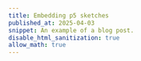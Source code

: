 ```yaml
---
title: Embedding p5 sketches
published_at: 2025-04-03
snippet: An example of a blog post.
disable_html_sanitization: true
allow_math: true
---
```


<script src="./scripts/p5.js"></script>
<!--This is essientally the "<html lang="en">
  <head>
    <script src="https://cdnjs.cloudflare.com/ajax/libs/p5.js/1.11.1/p5.js"></script>
    <script src="https://cdnjs.cloudflare.com/ajax/libs/p5.js/1.11.1/addons/p5.sound.min.js"></script>
    <link rel="stylesheet" type="text/css" href="style.css">
    <meta charset="utf-8" />" chunk-->

<canvas id="p5_example"></canvas>

<script>
    const cnv = document.getElementById ("p5_example")


// Video Tutorial from: https://youtu.be/sN7JotC3vdM?si=KcZAmjH5M8YtabG3
// Might fuck with these values at the later date. 30 March Lanchu.

let sizes = [];
let cols;
let rows;
let size = 15; //Determines no. of rows and columns.
let xoff;
let yoff;
let zoff = 0;
let inc = 10;

let BackgroundMusic;

function preload() {
}


function setup() {
    createCanvas (innerWidth, innerHeight, P2D, cnv)
  rectMode(CENTER);
  cols = width/size;
  rows = height/size;
}

function draw() {
  background(220);
  
    xoff = 0;
  for (let i=0; i<cols; i++) {
    sizes[i] = [];
    yoff = 0;
    for (let j=0; j<rows; j++){
      sizes[i][j] = map(noise(xoff, yoff, zoff), 0, 1, 0, size *1.7);
      yoff += inc;
      
      let r = noise(zoff) * 255;
      let g = noise(zoff + 10) * 255;
      let b = noise(zoff + 20) * 255;
      
      fill(r, g, b);
      noStroke();
    }
    xoff += inc;
    zoff += 0.0015;
    //The changing of the pattern through time.
  }
  
  for (let i=0; i<cols; i++) {
    for (let j=0; j<rows; j++) {
      rect(size/2 + i*size, size/2 + j*size, sizes[i][j], sizes[i][j]);
    }
  }
}
</script>
